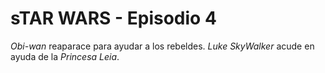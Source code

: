 # sTAR WARS - Episodio 4

*Obi-wan* reaparace para ayudar a los rebeldes.
*Luke SkyWalker* acude en ayuda de la *Princesa Leia*.
